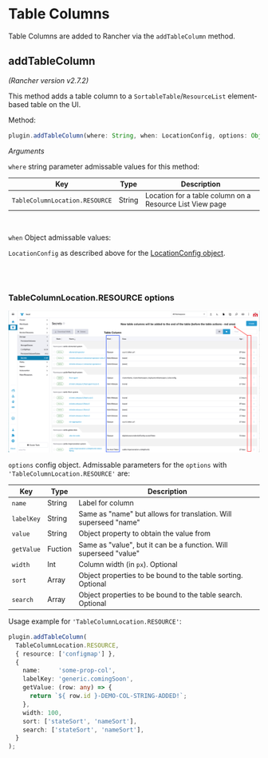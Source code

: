 # Table Columns

Table Columns are added to Rancher via the `addTableColumn` method.

## addTableColumn

*(Rancher version v2.7.2)*

This method adds a table column to a `SortableTable`/`ResourceList` element-based table on the UI.

Method:

```ts
plugin.addTableColumn(where: String, when: LocationConfig, options: Object);
```

_Arguments_

`where` string parameter admissable values for this method:

| Key | Type | Description |
|---|---|---|
|`TableColumnLocation.RESOURCE`| String | Location for a table column on a Resource List View page |

<br/>

`when` Object admissable values:

`LocationConfig` as described above for the [LocationConfig object](./common#locationconfig).

<br/>
<br/>

### TableColumnLocation.RESOURCE options

![Table Col](../screenshots/table-cols.png)

`options` config object. Admissable parameters for the `options` with `'TableColumnLocation.RESOURCE'` are:

| Key | Type | Description |
|---|---|---|
|`name`| String | Label for column |
|`labelKey`| String | Same as "name" but allows for translation. Will superseed "name" |
|`value`| String | Object property to obtain the value from |
|`getValue`| Fuction | Same as "value", but it can be a function. Will superseed "value" |
|`width`| Int | Column width (in `px`). Optional |
|`sort`| Array | Object properties to be bound to the table sorting. Optional |
|`search`| Array | Object properties to be bound to the table search. Optional |

Usage example for `'TableColumnLocation.RESOURCE'`:

```ts
plugin.addTableColumn(
  TableColumnLocation.RESOURCE,
  { resource: ['configmap'] },
  {
    name:     'some-prop-col',
    labelKey: 'generic.comingSoon',
    getValue: (row: any) => {
      return `${ row.id }-DEMO-COL-STRING-ADDED!`;
    },
    width: 100,
    sort: ['stateSort', 'nameSort'],
    search: ['stateSort', 'nameSort'],
  }
);
```